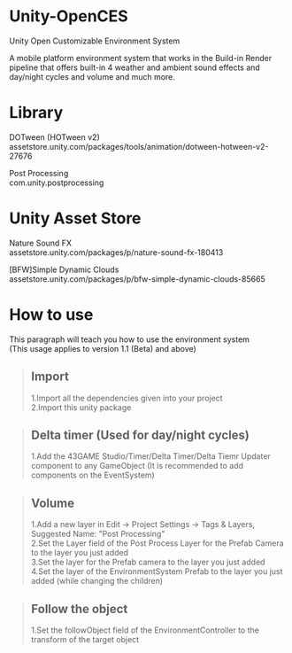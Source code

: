 # Unity-OpenCES
Unity Open Customizable Environment System

A mobile platform environment system that works in the Build-in Render pipeline that offers built-in 4 weather and ambient sound effects and day/night cycles and volume and much more.

# Library
DOTween (HOTween v2)<br>
assetstore.unity.com/packages/tools/animation/dotween-hotween-v2-27676<br>

Post Processing<br>
com.unity.postprocessing<br>

# Unity Asset Store
Nature Sound FX<br>
assetstore.unity.com/packages/p/nature-sound-fx-180413<br>

[BFW]Simple Dynamic Clouds<br>
assetstore.unity.com/packages/p/bfw-simple-dynamic-clouds-85665<br>

# How to use
This paragraph will teach you how to use the environment system<br>
(This usage applies to version 1.1 (Beta) and above)
> ## Import
> 1.Import all the dependencies given into your project<br>
> 2.Import this unity package<br>

> ## Delta timer (Used for day/night cycles)
> 1.Add the 43GAME Studio/Timer/Delta Timer/Delta Tiemr Updater component to any GameObject (It is recommended to add components on the EventSystem)<br>

> ## Volume
> 1.Add a new layer in Edit -> Project Settings -> Tags & Layers, Suggested Name: "Post Processing"<br>
> 2.Set the Layer field of the Post Process Layer for the Prefab Camera to the layer you just added<br>
> 3.Set the layer for the Prefab camera to the layer you just added<br>
> 4.Set the layer of the EnvironmentSystem Prefab to the layer you just added (while changing the children)<br>

> ## Follow the object
> 1.Set the followObject field of the EnvironmentController to the transform of the target object<br>
